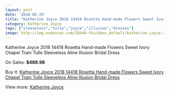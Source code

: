 ```yaml
---
layout: post
date: '2018-05-29'
title: "Katherine Joyce 2018 14418 Rosetta Hand-made Flowers Sweet Ivory Chapel Train Tulle Sleeveless Aline Illusion Bridal Dress"
category: Katherine Joyce
tags: ["sleeveless","tulle","joyce","illusion","dresses"]
image: http://img.eudances.com/28440-thickbox_default/katherine-joyce-2018-14418-rosetta-hand-made-flowers-sweet-ivory-chapel-train-tulle-sleeveless-aline-illusion-bridal-dress.jpg
---
```

Katherine Joyce 2018 14418 Rosetta Hand-made Flowers Sweet Ivory Chapel Train Tulle Sleeveless Aline Illusion Bridal Dress

On Sales: **$488.98**
<a href="https://www.eudances.com/en/katherine-joyce/9349-katherine-joyce-2018-14418-rosetta-hand-made-flowers-sweet-ivory-chapel-train-tulle-sleeveless-aline-illusion-bridal-dress.html"><amp-img layout="responsive" width="600" height="600" src="//img.eudances.com/28440-thickbox_default/katherine-joyce-2018-14418-rosetta-hand-made-flowers-sweet-ivory-chapel-train-tulle-sleeveless-aline-illusion-bridal-dress.jpg" alt="Katherine Joyce 2018 14418 Rosetta Hand-made Flowers Sweet Ivory Chapel Train Tulle Sleeveless Aline Illusion Bridal Dress 0" /></a>
<a href="https://www.eudances.com/en/katherine-joyce/9349-katherine-joyce-2018-14418-rosetta-hand-made-flowers-sweet-ivory-chapel-train-tulle-sleeveless-aline-illusion-bridal-dress.html"><amp-img layout="responsive" width="600" height="600" src="//img.eudances.com/28446-thickbox_default/katherine-joyce-2018-14418-rosetta-hand-made-flowers-sweet-ivory-chapel-train-tulle-sleeveless-aline-illusion-bridal-dress.jpg" alt="Katherine Joyce 2018 14418 Rosetta Hand-made Flowers Sweet Ivory Chapel Train Tulle Sleeveless Aline Illusion Bridal Dress 1" /></a>
<a href="https://www.eudances.com/en/katherine-joyce/9349-katherine-joyce-2018-14418-rosetta-hand-made-flowers-sweet-ivory-chapel-train-tulle-sleeveless-aline-illusion-bridal-dress.html"><amp-img layout="responsive" width="600" height="600" src="//img.eudances.com/28445-thickbox_default/katherine-joyce-2018-14418-rosetta-hand-made-flowers-sweet-ivory-chapel-train-tulle-sleeveless-aline-illusion-bridal-dress.jpg" alt="Katherine Joyce 2018 14418 Rosetta Hand-made Flowers Sweet Ivory Chapel Train Tulle Sleeveless Aline Illusion Bridal Dress 2" /></a>
<a href="https://www.eudances.com/en/katherine-joyce/9349-katherine-joyce-2018-14418-rosetta-hand-made-flowers-sweet-ivory-chapel-train-tulle-sleeveless-aline-illusion-bridal-dress.html"><amp-img layout="responsive" width="600" height="600" src="//img.eudances.com/28444-thickbox_default/katherine-joyce-2018-14418-rosetta-hand-made-flowers-sweet-ivory-chapel-train-tulle-sleeveless-aline-illusion-bridal-dress.jpg" alt="Katherine Joyce 2018 14418 Rosetta Hand-made Flowers Sweet Ivory Chapel Train Tulle Sleeveless Aline Illusion Bridal Dress 3" /></a>
<a href="https://www.eudances.com/en/katherine-joyce/9349-katherine-joyce-2018-14418-rosetta-hand-made-flowers-sweet-ivory-chapel-train-tulle-sleeveless-aline-illusion-bridal-dress.html"><amp-img layout="responsive" width="600" height="600" src="//img.eudances.com/28443-thickbox_default/katherine-joyce-2018-14418-rosetta-hand-made-flowers-sweet-ivory-chapel-train-tulle-sleeveless-aline-illusion-bridal-dress.jpg" alt="Katherine Joyce 2018 14418 Rosetta Hand-made Flowers Sweet Ivory Chapel Train Tulle Sleeveless Aline Illusion Bridal Dress 4" /></a>
<a href="https://www.eudances.com/en/katherine-joyce/9349-katherine-joyce-2018-14418-rosetta-hand-made-flowers-sweet-ivory-chapel-train-tulle-sleeveless-aline-illusion-bridal-dress.html"><amp-img layout="responsive" width="600" height="600" src="//img.eudances.com/28442-thickbox_default/katherine-joyce-2018-14418-rosetta-hand-made-flowers-sweet-ivory-chapel-train-tulle-sleeveless-aline-illusion-bridal-dress.jpg" alt="Katherine Joyce 2018 14418 Rosetta Hand-made Flowers Sweet Ivory Chapel Train Tulle Sleeveless Aline Illusion Bridal Dress 5" /></a>
<a href="https://www.eudances.com/en/katherine-joyce/9349-katherine-joyce-2018-14418-rosetta-hand-made-flowers-sweet-ivory-chapel-train-tulle-sleeveless-aline-illusion-bridal-dress.html"><amp-img layout="responsive" width="600" height="600" src="//img.eudances.com/28441-thickbox_default/katherine-joyce-2018-14418-rosetta-hand-made-flowers-sweet-ivory-chapel-train-tulle-sleeveless-aline-illusion-bridal-dress.jpg" alt="Katherine Joyce 2018 14418 Rosetta Hand-made Flowers Sweet Ivory Chapel Train Tulle Sleeveless Aline Illusion Bridal Dress 6" /></a>

Buy it: [Katherine Joyce 2018 14418 Rosetta Hand-made Flowers Sweet Ivory Chapel Train Tulle Sleeveless Aline Illusion Bridal Dress](https://www.eudances.com/en/katherine-joyce/9349-katherine-joyce-2018-14418-rosetta-hand-made-flowers-sweet-ivory-chapel-train-tulle-sleeveless-aline-illusion-bridal-dress.html "Katherine Joyce 2018 14418 Rosetta Hand-made Flowers Sweet Ivory Chapel Train Tulle Sleeveless Aline Illusion Bridal Dress")

View more: [Katherine Joyce](https://www.eudances.com/en/142-katherine-joyce "Katherine Joyce")
